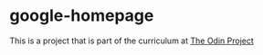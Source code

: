 # google-homepage
This is a project that is part of the curriculum at [The Odin Project](http://www.theodinproject.com/web-development-101/html-css)
